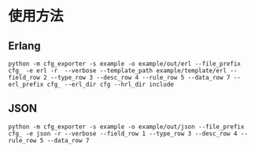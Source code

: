 使用方法
=====

Erlang
-----
    python -m cfg_exporter -s example -o example/out/erl --file_prefix cfg_ -e erl -r  --verbose --template_path example/template/erl --field_row 2 --type_row 3 --desc_row 4 --rule_row 5 --data_row 7 --erl_prefix cfg_ --erl_dir cfg --hrl_dir include

JSON
----
    python -m cfg_exporter -s example -o example/out/json --file_prefix cfg_ -e json -r --verbose --field_row 1 --type_row 3 --desc_row 4 --rule_row 5 --data_row 7